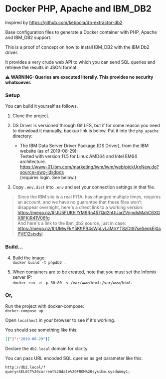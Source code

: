 # Docker PHP, Apache and IBM_DB2
Inspired by https://github.com/keboola/db-extractor-db2

Base configuration files to generate a Docker container with PHP, Apache and IBM_DB2 support. 

This is a proof of concept on how to install IBM_DB2 with the IBM Db2 driver.

It provides a very crude web API to which you can send SQL queries and retrieve the results in JSON format.

⚠ **WARNING: Queries are executed literally. This provides no security whatsoever.**

### Setup

You can build it yourself as follows.

1. Clone the project.

2. DS Driver is versioned through Git LFS, but if for some reason you need to donwload it manually, backup link is below. Put it into the `php_apache` directory:
    * The IBM Data Server Driver Package (DS Driver), from the IBM website (as of 2019-08-29):  
    Tested with version 11.5 for Linux AMD64 and Intel EM64 architecture.  
    https://www-01.ibm.com/marketing/iwm/iwm/web/pickUrxNew.do?source=swg-idsdpds  
    (requires login. See below.)

3. Copy `.env.dist` into `.env` and set your connection settings in that file.

>Since the IBM site is a real PITA, has changed multiple times, requires an account, and we have no guarantee that these files won't disappear overnight, here's a direct link to a working version:  
https://mega.nz/#!JU5FUKhI!YM9Rn457Qd2hUUarZVjimdsMahC6XGX8FKjR41V06fg  
And here's a link to the ibm_db2 source, just in case:  
https://mega.nz/#!UMwFkY5K!tPB4sWpLvLaMlrYT8zDt97seSenkEj0aPVE12stsdsI

### Build...

4. Build the image:  
`docker build -t phpdb2 .`

5. When containers are to be created, note that you must set the Infomix server IP:  
`docker run -d -p 80:80 -v /var/www/html:/var/www/html`.

### Or,
Run the project with docker-compose:\
`docker-compose up`

Open `localhost` in your browser to see if it's working.

You should see something like this:  
```json
[{"1":"2019-08-29"}]
```

Declare the `db2.local` domain for clarity.

You can pass URL encoded SQL queries as get parameter like this:
```
http://db2.local/?query=SELECT%20current%20date%20FROM%20sysibm.sysdummy1;
```
